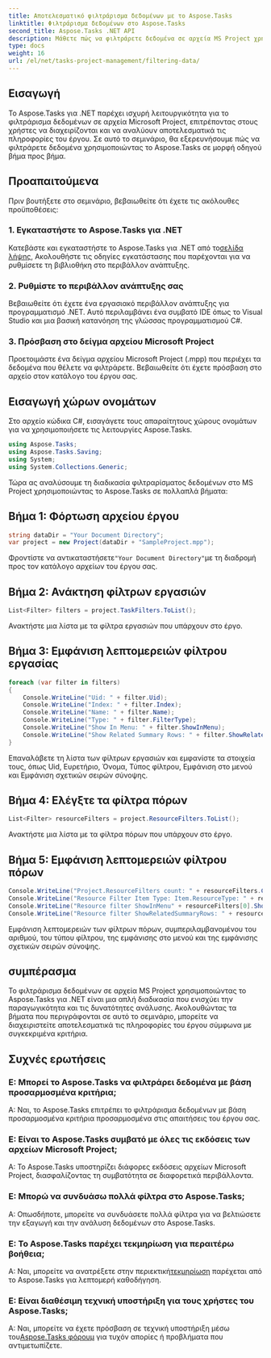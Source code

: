 ```yaml
---
title: Αποτελεσματικό φιλτράρισμα δεδομένων με το Aspose.Tasks
linktitle: Φιλτράρισμα δεδομένων στο Aspose.Tasks
second_title: Aspose.Tasks .NET API
description: Μάθετε πώς να φιλτράρετε δεδομένα σε αρχεία MS Project χρησιμοποιώντας το Aspose.Tasks για .NET. Βελτιώστε την παραγωγικότητα και τις δυνατότητες ανάλυσης χωρίς κόπο.
type: docs
weight: 16
url: /el/net/tasks-project-management/filtering-data/
---
```

## Εισαγωγή
Το Aspose.Tasks για .NET παρέχει ισχυρή λειτουργικότητα για το φιλτράρισμα δεδομένων σε αρχεία Microsoft Project, επιτρέποντας στους χρήστες να διαχειρίζονται και να αναλύουν αποτελεσματικά τις πληροφορίες του έργου. Σε αυτό το σεμινάριο, θα εξερευνήσουμε πώς να φιλτράρετε δεδομένα χρησιμοποιώντας το Aspose.Tasks σε μορφή οδηγού βήμα προς βήμα.
## Προαπαιτούμενα
Πριν βουτήξετε στο σεμινάριο, βεβαιωθείτε ότι έχετε τις ακόλουθες προϋποθέσεις:
### 1. Εγκαταστήστε το Aspose.Tasks για .NET
 Κατεβάστε και εγκαταστήστε το Aspose.Tasks για .NET από το[σελίδα λήψης](https://releases.aspose.com/tasks/net/), Ακολουθήστε τις οδηγίες εγκατάστασης που παρέχονται για να ρυθμίσετε τη βιβλιοθήκη στο περιβάλλον ανάπτυξης.
### 2. Ρυθμίστε το περιβάλλον ανάπτυξης σας
Βεβαιωθείτε ότι έχετε ένα εργασιακό περιβάλλον ανάπτυξης για προγραμματισμό .NET. Αυτό περιλαμβάνει ένα συμβατό IDE όπως το Visual Studio και μια βασική κατανόηση της γλώσσας προγραμματισμού C#.
### 3. Πρόσβαση στο δείγμα αρχείου Microsoft Project
Προετοιμάστε ένα δείγμα αρχείου Microsoft Project (.mpp) που περιέχει τα δεδομένα που θέλετε να φιλτράρετε. Βεβαιωθείτε ότι έχετε πρόσβαση στο αρχείο στον κατάλογο του έργου σας.
## Εισαγωγή χώρων ονομάτων
Στο αρχείο κώδικα C#, εισαγάγετε τους απαραίτητους χώρους ονομάτων για να χρησιμοποιήσετε τις λειτουργίες Aspose.Tasks.

```csharp
using Aspose.Tasks;
using Aspose.Tasks.Saving;
using System;
using System.Collections.Generic;

```
Τώρα ας αναλύσουμε τη διαδικασία φιλτραρίσματος δεδομένων στο MS Project χρησιμοποιώντας το Aspose.Tasks σε πολλαπλά βήματα:
## Βήμα 1: Φόρτωση αρχείου έργου
```csharp
string dataDir = "Your Document Directory";
var project = new Project(dataDir + "SampleProject.mpp");
```
 Φροντίστε να αντικαταστήσετε`"Your Document Directory"`με τη διαδρομή προς τον κατάλογο αρχείων του έργου σας.
## Βήμα 2: Ανάκτηση φίλτρων εργασιών
```csharp
List<Filter> filters = project.TaskFilters.ToList();
```
Ανακτήστε μια λίστα με τα φίλτρα εργασιών που υπάρχουν στο έργο.
## Βήμα 3: Εμφάνιση λεπτομερειών φίλτρου εργασίας
```csharp
foreach (var filter in filters)
{
    Console.WriteLine("Uid: " + filter.Uid);
    Console.WriteLine("Index: " + filter.Index);
    Console.WriteLine("Name: " + filter.Name);
    Console.WriteLine("Type: " + filter.FilterType);
    Console.WriteLine("Show In Menu: " + filter.ShowInMenu);
    Console.WriteLine("Show Related Summary Rows: " + filter.ShowRelatedSummaryRows);
}
```
Επαναλάβετε τη λίστα των φίλτρων εργασιών και εμφανίστε τα στοιχεία τους, όπως Uid, Ευρετήριο, Όνομα, Τύπος φίλτρου, Εμφάνιση στο μενού και Εμφάνιση σχετικών σειρών σύνοψης.
## Βήμα 4: Ελέγξτε τα φίλτρα πόρων
```csharp
List<Filter> resourceFilters = project.ResourceFilters.ToList();
```
Ανακτήστε μια λίστα με τα φίλτρα πόρων που υπάρχουν στο έργο.
## Βήμα 5: Εμφάνιση λεπτομερειών φίλτρου πόρων
```csharp
Console.WriteLine("Project.ResourceFilters count: " + resourceFilters.Count);
Console.WriteLine("Resource Filter Item Type: Item.ResourceType: " + resourceFilters[0].FilterType);
Console.WriteLine("Resource filter ShowInMenu" + resourceFilters[0].ShowInMenu);
Console.WriteLine("Resource filter ShowRelatedSummaryRows: " + resourceFilters[0].ShowRelatedSummaryRows);
```
Εμφάνιση λεπτομερειών των φίλτρων πόρων, συμπεριλαμβανομένου του αριθμού, του τύπου φίλτρου, της εμφάνισης στο μενού και της εμφάνισης σχετικών σειρών σύνοψης.
## συμπέρασμα
Το φιλτράρισμα δεδομένων σε αρχεία MS Project χρησιμοποιώντας το Aspose.Tasks για .NET είναι μια απλή διαδικασία που ενισχύει την παραγωγικότητα και τις δυνατότητες ανάλυσης. Ακολουθώντας τα βήματα που περιγράφονται σε αυτό το σεμινάριο, μπορείτε να διαχειριστείτε αποτελεσματικά τις πληροφορίες του έργου σύμφωνα με συγκεκριμένα κριτήρια.
## Συχνές ερωτήσεις
### Ε: Μπορεί το Aspose.Tasks να φιλτράρει δεδομένα με βάση προσαρμοσμένα κριτήρια;
Α: Ναι, το Aspose.Tasks επιτρέπει το φιλτράρισμα δεδομένων με βάση προσαρμοσμένα κριτήρια προσαρμοσμένα στις απαιτήσεις του έργου σας.
### Ε: Είναι το Aspose.Tasks συμβατό με όλες τις εκδόσεις των αρχείων Microsoft Project;
Α: Το Aspose.Tasks υποστηρίζει διάφορες εκδόσεις αρχείων Microsoft Project, διασφαλίζοντας τη συμβατότητα σε διαφορετικά περιβάλλοντα.
### Ε: Μπορώ να συνδυάσω πολλά φίλτρα στο Aspose.Tasks;
Α: Οπωσδήποτε, μπορείτε να συνδυάσετε πολλά φίλτρα για να βελτιώσετε την εξαγωγή και την ανάλυση δεδομένων στο Aspose.Tasks.
### Ε: Το Aspose.Tasks παρέχει τεκμηρίωση για περαιτέρω βοήθεια;
 Α: Ναι, μπορείτε να ανατρέξετε στην περιεκτική[τεκμηρίωση](https://reference.aspose.com/tasks/net/) παρέχεται από το Aspose.Tasks για λεπτομερή καθοδήγηση.
### Ε: Είναι διαθέσιμη τεχνική υποστήριξη για τους χρήστες του Aspose.Tasks;
 Α: Ναι, μπορείτε να έχετε πρόσβαση σε τεχνική υποστήριξη μέσω του[Aspose.Tasks φόρουμ](https://forum.aspose.com/c/tasks/15) για τυχόν απορίες ή προβλήματα που αντιμετωπίζετε.